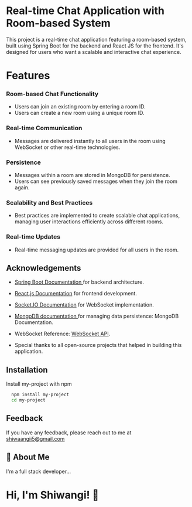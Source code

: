 
# Real-time Chat Application with Room-based System

This project is a real-time chat application featuring a room-based system, built using Spring Boot for the backend and React JS for the frontend. It's designed for users who want a scalable and interactive chat experience.


# Features

### Room-based Chat Functionality

- Users can join an existing room by entering a room ID.
- Users can create a new room using a unique room ID.
### Real-time Communication

- Messages are delivered instantly to all users in the room using WebSocket or other real-time technologies.
### Persistence

- Messages within a room are stored in MongoDB for persistence.
- Users can see previously saved messages when they join the room again.
### Scalability and Best Practices

- Best practices are implemented to create scalable chat applications, managing user interactions efficiently across different rooms.
### Real-time Updates

- Real-time messaging updates are provided for all users in the room.



## Acknowledgements

- [Spring Boot Documentation ](https://docs.spring.io/spring-boot/index.html)for backend architecture.

- [React.js Documentation](https://react.dev/reference/react) for frontend development.
 
- [Socket.IO Documentation](https://socket.io/docs/v4) for WebSocket implementation.

- [MongoDB documentation ](https://www.mongodb.com/docs/)for managing data persistence: MongoDB Documentation.

- WebSocket Reference: [WebSocket API](https://developer.mozilla.org/en-US/docs/Web/API/WebSocket).


- Special thanks to all  open-source projects that helped in building this application.

## Installation

Install my-project with npm

```bash
  npm install my-project
  cd my-project
```
    
## Feedback

If you have any feedback, please reach out to me at shiwaangii5@gmail.com


## 🚀 About Me
I'm a full stack developer...


# Hi, I'm Shiwangi! 👋

